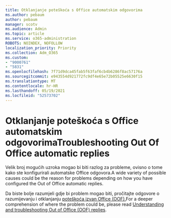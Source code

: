 ```yaml
---
title: Otklanjanje poteškoća s Office automatskim odgovorima
ms.author: pebaum
author: pebaum
manager: scotv
ms.audience: Admin
ms.topic: article
ms.service: o365-administration
ROBOTS: NOINDEX, NOFOLLOW
localization_priority: Priority
ms.collection: Adm_O365
ms.custom:
- "9000761"
- "5831"
ms.openlocfilehash: 7f71d9dca45fab5f63faf6cb4b6286f8ac57176a
ms.sourcegitcommit: e943554d921772fc9df4e65e72b05525e6630f15
ms.translationtype: MT
ms.contentlocale: hr-HR
ms.lasthandoff: 05/19/2021
ms.locfileid: "52573702"
---
```

# <a name="troubleshooting-out-of-office-automatic-replies"></a><span data-ttu-id="2941a-102">Otklanjanje poteškoća s Office automatskim odgovorima</span><span class="sxs-lookup"><span data-stu-id="2941a-102">Troubleshooting Out Of Office automatic replies</span></span>

<span data-ttu-id="2941a-103">Velik broj mogućih uzroka mogao bi biti razlog za probleme, ovisno o tome kako ste konfigurirali automatske Office odgovora.</span><span class="sxs-lookup"><span data-stu-id="2941a-103">A wide variety of possible causes could be the reason for problems depending on how you have configured the Out of Office automatic replies.</span></span>

<span data-ttu-id="2941a-104">Da biste bolje razumjeli gdje bi problem mogao biti, pročitajte odgovore o razumijevanju i otklanjanju [poteškoća izvan Office (OOF).](/exchange/troubleshoot/email-delivery/understand-troubleshoot-oof-replies)</span><span class="sxs-lookup"><span data-stu-id="2941a-104">For a deeper comprehension of where the problem could be, please read  [Understanding and troubleshooting Out of Office (OOF) replies](/exchange/troubleshoot/email-delivery/understand-troubleshoot-oof-replies).</span></span>
